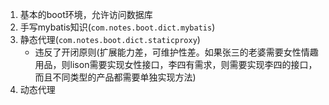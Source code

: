 1. 基本的boot环境，允许访问数据库
2. 手写mybatis知识(`com.notes.boot.dict.mybatis`)
3. 静态代理(`com.notes.boot.dict.staticproxy`)
	* 违反了开闭原则(扩展能力差，可维护性差。如果张三的老婆需要女性情趣用品，则lison需要实现女性接口，李四有需求，则需要实现李四的接口，而且不同类型的产品都需要单独实现方法)
4. 动态代理